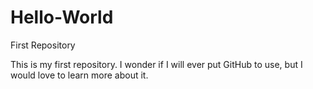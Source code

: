 
# Hello-World
First Repository


This is my first repository. I wonder if I will ever put GitHub to use, but I would love to learn more about it.

